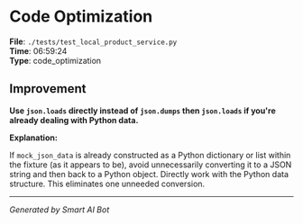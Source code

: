 # Code Optimization

**File**: `./tests/test_local_product_service.py`  
**Time**: 06:59:24  
**Type**: code_optimization

## Improvement

**Use `json.loads` directly instead of `json.dumps` then `json.loads` if you're already dealing with Python data.**

**Explanation:**

If `mock_json_data` is already constructed as a Python dictionary or list within the fixture (as it appears to be), avoid unnecessarily converting it to a JSON string and then back to a Python object. Directly work with the Python data structure.  This eliminates one unneeded conversion.

---
*Generated by Smart AI Bot*

